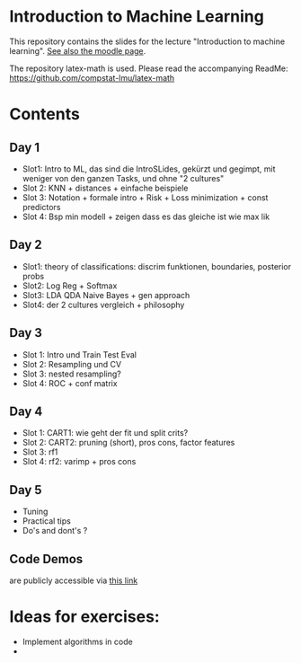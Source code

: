 # Introduction to Machine Learning

This repository contains the slides for the lecture "Introduction to machine learning".
[See also the moodle page](https://moodle.lmu.de/course/view.php?id=3001).

The repository latex-math is used. Please read the accompanying ReadMe: https://github.com/compstat-lmu/latex-math

# Contents

## Day 1
- Slot1: Intro to ML, das sind die IntroSLides, gekürzt und gegimpt, mit weniger von den ganzen Tasks, und ohne "2 cultures"
- Slot 2: KNN + distances + einfache beispiele
- Slot 3: Notation + formale intro +  Risk + Loss minimization  + const predictors
- Slot 4: Bsp min modell + zeigen dass es das gleiche ist wie max lik

## Day 2
- Slot1: theory of classifications: discrim funktionen, boundaries, posterior probs
- Slot2: Log Reg + Softmax
- Slot3: LDA QDA Naive Bayes + gen approach
- Slot4: der 2 cultures vergleich + philosophy

## Day 3
- Slot 1: Intro und Train Test Eval
- Slot 2: Resampling und CV
- Slot 3: nested resampling?
- Slot 4: ROC + conf matrix


## Day 4
- Slot 1: CART1: wie geht der fit und split crits?
- Slot 2: CART2: pruning (short), pros cons, factor features
- Slot 3: rf1
- Slot 4: rf2: varimp + pros cons

## Day 5
- Tuning
- Practical tips
- Do's and dont's ?

## Code Demos

are publicly accessible via [this link](https://github.com/compstat-lmu/lecture_intro_to_ml_notebooks)

# Ideas for exercises:

- Implement algorithms in code
-
